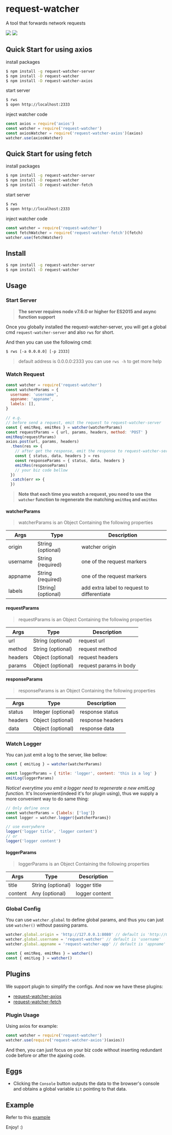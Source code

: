 # request-watcher

A tool that forwards network requests

![](https://lisiur.com/2017/10/22/%E5%85%88%E5%8D%A0%E4%B8%AA%E5%9D%91/1.png)
![](https://lisiur.com/2017/10/22/%E5%85%88%E5%8D%A0%E4%B8%AA%E5%9D%91/2.png)

## Quick Start for using axios

install packages
```bash
$ npm install -g request-watcher-server
$ npm install -D request-watcher
$ npm install -D request-watcher-axios
```

start server
```bash
$ rws
$ open http://localhost:2333
```

inject watcher code
```javascript
const axios = require('axios')
const watcher = require('request-watcher')
const axiosWatcher = require('request-watcher-axios')(axios)
watcher.use(axiosWatcher)
```

## Quick Start for using fetch

install packages
```bash
$ npm install -g request-watcher-server
$ npm install -D request-watcher
$ npm install -D request-watcher-fetch
```

start server
```bash
$ rws
$ open http://localhost:2333
```

inject watcher code
```javascript
const watcher = require('request-watcher')
const fetchWatcher = require('request-watcher-fetch')(fetch)
watcher.use(fetchWatcher)
```

## Install

```bash
$ npm install -g request-watcher-server
$ npm install -D request-watcher
```

## Usage

### Start Server

> **The server requires node v7.6.0 or higher for ES2015 and async function support**

Once you globally installed the request-watcher-server, you will get a global cmd `request-watcher-server` and also `rws` for short.

And then you can use the following cmd:

```bash
$ rws [-a 0.0.0.0] [-p 2333]
```

> default address is 0.0.0.0:2333
> you can use `rws -h` to get more help

### Watch Request

```javascript
const watcher = require('request-watcher')
const watcherParams = {
  username: 'username',
  appname: 'appname',
  labels: [],
}

// e.g.
// before send a request, emit the request to request-watcher-server
const { emitReq, emitRes } = watcher(watcherParams)
const requestParams = { url, params, headers, method: 'POST' }
emitReq(requestParams)
axios.post(url, params, headers)
  .then(res => {
    // after get the response, emit the response to request-watcher-server
    const { status, data, headers } = res
    const responseParams = { status, data, headers }
    emitRes(responseParams)
    // your biz code bellow
  })
  .catch(err => {
  })

```

> **Note that each time you watch a request, you need to use the `watcher` function to regenerate the matching `emitReq` and `emitRes`**

#### watcherParams

> watcherParams is an Object Containing the following properties

Args              | Type                                | Description
-------------     | -------------                       | --------
origin            | String (optional)                   | watcher origin
username          | String (required)                   | one of the request markers
appname           | String (required)                   | one of the request markers
labels            | \[String\] (optional)               | add extra label to request to differentiate

#### requestParams

> requestParams is an Object Containing the following properties

Args              | Type                 | Description
------------------|----------------------|---------
url               | String (optional)    | request url
method            | String (optional)    | request method
headers           | Object (optional)    | request headers
params            | Object (optional)    | request params in body


#### responseParams

> responseParams is an Object Containing the following properties

Args              | Type                 | Description
------------------|----------------------|---------
status            | Integer (optional)   | response status
headers           | Object (optional)    | response headers
data              | Object (optional)    | response data

### Watch Logger

You can just emit a log to the server, like bellow:

```javascript
const { emitLog } = watcher(watcherParams)

const loggerParams = { title: 'logger', content: 'this is a log' }
emitLog(loggerParams)

```

*Notice! everytime you emit a logger need to regenerate a new emitLog function.* It's Inconvenient(indeed it's for plugin using), thus we supply a more convenient way to do same thing:

```javascript
// Only define once
const watcherParams = {labels: ['log']}
const logger = watcher.logger({watcherParams})

// use everywhere
logger('logger title', 'logger content')
// or
logger('logger content')
```

#### loggerParams

> loggerParams is an Object Containing the following properties

Args              | Type                 | Description
------------------|----------------------|---------
title             | String (optional)    | logger title
content           | Any (optional)       | logger content

### Global Config

You can use `watcher.global` to define global params, and thus you can just use `watcher()` without passing params.

```javascript
watcher.global.origin = 'http://127.0.0.1:8080' // default is 'http://0.0.0.0:2333'
watcher.global.username = 'request-watcher' // default is 'username'
watcher.global.appname = 'request-watcher-app' // default is 'appname'

const { emitReq, emitRes } = watcher()
const { emitLog } = watcher()
```

## Plugins

We support plugin to simplify the configs. And now we have these plugins:

- [request-watcher-axios](https://github.com/request-watcher/request-watcher-axios)
- [request-watcher-fetch](https://github.com/request-watcher/request-watcher-fetch)

### Plugin Usage

Using axios for example:

```javascript
const watcher = require('request-watcher')
watcher.use(require('request-watcher-axios')(axios))
```

And then, you can just focus on your biz code without inserting redundant code before or after the ajaxing code.

## Eggs

- Clicking the `Console` button outputs the data to the browser's console and obtains a global variable `$it` pointing to that data.

## Example

Refer to this [example](https://github.com/request-watcher/example)

Enjoy! :)